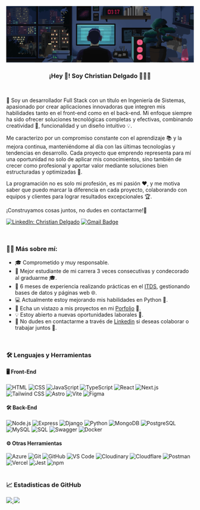 <div align="center">
  <img src="https://raw.githubusercontent.com/ChristianDev47/ChristianDev47/refs/heads/master/assets/banner.gif">
</div>

<p align="center">
   <h3 align="center">¡Hey 👋! Soy Christian Delgado 👨🏻‍💻</h3>
</p>
<br>

🚀 Soy un desarrollador Full Stack con un título en Ingeniería de Sistemas, apasionado por crear aplicaciones innovadoras que integren mis habilidades tanto en el front-end como en el back-end. Mi enfoque siempre ha sido ofrecer soluciones tecnológicas completas y efectivas, combinando creatividad 🎨, funcionalidad y un diseño intuitivo 💡.

Me caracterizo por un compromiso constante con el aprendizaje 📚 y la mejora continua, manteniéndome al día con las últimas tecnologías y tendencias en desarrollo. Cada proyecto que emprendo representa para mí una oportunidad no solo de aplicar mis conocimientos, sino también de crecer como profesional y aportar valor mediante soluciones bien estructuradas y optimizadas 🔧.

La programación no es solo mi profesión, es mi pasión ❤️, y me motiva saber que puedo marcar la diferencia en cada proyecto, colaborando con equipos y clientes para lograr resultados excepcionales 🏆.

¡Construyamos cosas juntos, no dudes en contactarme!🌟

[![LinkedIn: Christian Delgado](https://img.shields.io/badge/-Linkedin-blue?style=for-the-badge&logo=Linkedin&logoColor=white&link=https://www.linkedin.com/in/christian-delgado-sanchez/)](https://www.linkedin.com/in/christian-delgado-sanchez/)
[![Gmail Badge](https://img.shields.io/badge/-Gmail-D14836?style=for-the-badge&logo=gmail&logoColor=white&link=mailto:christiands.dev@gmail.com)](mailto:christiands.dev@gmail.com)

<br/>

### 👨‍💻 Más sobre mí:

- 🎓 Comprometido y muy responsable. 
- 🏅 Mejor estudiante de mi carrera 3 veces consecutivas y condecorado al graduarme 🎓.
- 💼 6 meses de experiencia realizando prácticas en el [ITDS](https://itdstarija.edu.bo/), gestionando bases de datos y páginas web 🌐.
- 💻 Actualmente estoy mejorando mis habilidades en Python 🐍.
- 🔗 Echa un vistazo a mis proyectos en mi [Porfolio](https://porfolio-christiandelgado.vercel.app/) 📁.
- 💡 Estoy abierto a nuevas oportunidades laborales 🚀.
- 🤝 No dudes en contactarme a través de [Linkedin](https://www.linkedin.com/in/christian-delgado-sanchez/) si deseas colaborar o trabajar juntos 💼.


<br/>

### 🛠 Lenguajes y Herramientas

<h4>🖥️ Front-End</h3>
<div>
  <img 
    src="https://img.shields.io/badge/HTML5-E34F26?style=for-the-badge&logo=html5&logoColor=white" 
    alt="HTML">
  <img 
    src="https://img.shields.io/badge/CSS3-1572B6?style=for-the-badge&logo=css3&logoColor=white" 
    alt="CSS">
  <img 
    src="https://img.shields.io/badge/JavaScript-323330?style=for-the-badge&logo=javascript&logoColor=F7DF1E" 
    alt="JavaScript">
  <img 
    src="https://img.shields.io/badge/TypeScript-007ACC?style=for-the-badge&logo=typescript&logoColor=white" 
    alt="TypeScript">
  <img 
    src="https://img.shields.io/badge/React-20232A?style=for-the-badge&logo=react&logoColor=61DAFB" 
    alt="React">
  <img 
    src="https://img.shields.io/badge/Next.js-000000?style=for-the-badge&logo=nextdotjs&logoColor=white" 
    alt="Next.js">
  <img 
    src="https://img.shields.io/badge/TailwindCSS-06B6D4?style=for-the-badge&logo=tailwindcss&logoColor=white" 
    alt="Tailwind CSS">
  <img 
    src="https://img.shields.io/badge/Astro-FF5D01?style=for-the-badge&logo=astro&logoColor=white" 
    alt="Astro">
  <img 
    src="https://img.shields.io/badge/Vite-646CFF?style=for-the-badge&logo=vite&logoColor=white" 
    alt="Vite">
  <img 
    src="https://img.shields.io/badge/Figma-F24E1E?style=for-the-badge&logo=figma&logoColor=white" 
    alt="Figma">
</div>
<h4>🛠 Back-End</h3>
<div>
  <img 
    src="https://img.shields.io/badge/Node.js-339933?style=for-the-badge&logo=nodedotjs&logoColor=white" 
    alt="Node.js">
  <img 
    src="https://img.shields.io/badge/Express-000000?style=for-the-badge&logo=express&logoColor=white" 
    alt="Express">
  <img 
    src="https://img.shields.io/badge/Django-092E20?style=for-the-badge&logo=django&logoColor=white" 
    alt="Django">
  <img 
    src="https://img.shields.io/badge/Python-3776AB?style=for-the-badge&logo=python&logoColor=white" 
    alt="Python">
  <img 
    src="https://img.shields.io/badge/MongoDB-47A248?style=for-the-badge&logo=mongodb&logoColor=white" 
    alt="MongoDB">
  <img 
    src="https://img.shields.io/badge/PostgreSQL-4169E1?style=for-the-badge&logo=postgresql&logoColor=white" 
    alt="PostgreSQL">
  <img 
    src="https://img.shields.io/badge/MySQL-4479A1?style=for-the-badge&logo=mysql&logoColor=white" 
    alt="MySQL">
  <img 
    src="https://img.shields.io/badge/SQL-CC2927?style=for-the-badge&logo=microsoft-sql-server&logoColor=white" 
    alt="SQL">
  <img 
    src="https://img.shields.io/badge/Swagger-85EA2D?style=for-the-badge&logo=swagger&logoColor=black" 
    alt="Swagger">
  <img 
    src="https://img.shields.io/badge/Docker-2496ED?style=for-the-badge&logo=docker&logoColor=white" 
    alt="Docker">
</div>
<h4>⚙️ Otras Herramientas</h3>
<div>
<img 
    src="https://img.shields.io/badge/Azure-0078D4?style=for-the-badge&logo=microsoft-azure&logoColor=white" 
    alt="Azure">
  <img 
    src="https://img.shields.io/badge/Git-F05032?style=for-the-badge&logo=git&logoColor=white" 
    alt="Git">
  <img 
    src="https://img.shields.io/badge/GitHub-181717?style=for-the-badge&logo=github&logoColor=white" 
    alt="GitHub">
  <img 
    src="https://img.shields.io/badge/VSCode-007ACC?style=for-the-badge&logo=visualstudiocode&logoColor=white" 
    alt="VS Code">
  <img 
    src="https://img.shields.io/badge/Cloudinary-3448C5?style=for-the-badge&logo=cloudinary&logoColor=white" 
    alt="Cloudinary">
  <img 
    src="https://img.shields.io/badge/Cloudflare-F38020?style=for-the-badge&logo=cloudflare&logoColor=white" 
    alt="Cloudflare">
  <img 
    src="https://img.shields.io/badge/Postman-FF6C37?style=for-the-badge&logo=postman&logoColor=white" 
    alt="Postman">
  <img 
    src="https://img.shields.io/badge/Vercel-000000?style=for-the-badge&logo=vercel&logoColor=white" 
    alt="Vercel">
  <img 
    src="https://img.shields.io/badge/Jest-C21325?style=for-the-badge&logo=jest&logoColor=white" 
    alt="Jest">
  <img 
    src="https://img.shields.io/badge/npm-CB3837?style=for-the-badge&logo=npm&logoColor=white" 
    alt="npm">
</div>

<br/>

### 📈 Estadisticas de GitHub

<div align="left">
  <a href="https://github.com/ChristianDev47">
    <img height="180em" src="https://github-readme-stats.vercel.app/api?username=ChristianDev47&show_icons=true&theme=dracula&include_all_commits=true&count_private=true"/>
    <img height="180em" src="https://github-readme-stats.vercel.app/api/top-langs/?username=ChristianDev47&layout=compact&langs_count=7&theme=dracula"/>
  </a>
 </div>
